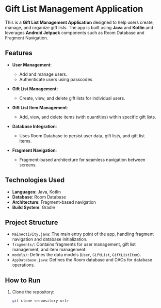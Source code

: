 # Gift List Management Application

This is a **Gift List Management Application** designed to help users create, manage, and organize gift lists. The app is built using **Java** and **Kotlin** and leverages **Android Jetpack** components such as Room Database and Fragment Navigation.

## Features

- **User Management**: 
  - Add and manage users.
  - Authenticate users using passcodes.

- **Gift List Management**:
  - Create, view, and delete gift lists for individual users.

- **Gift List Item Management**:
  - Add, view, and delete items (with quantities) within specific gift lists.

- **Database Integration**:
  - Uses Room Database to persist user data, gift lists, and gift list items.

- **Fragment Navigation**:
  - Fragment-based architecture for seamless navigation between screens.

## Technologies Used

- **Languages**: Java, Kotlin
- **Database**: Room Database
- **Architecture**: Fragment-based navigation
- **Build System**: Gradle

## Project Structure

- `MainActivity.java`: The main entry point of the app, handling fragment navigation and database initialization.
- `fragments/`: Contains fragments for user management, gift list management, and item management.
- `models/`: Defines the data models (`User`, `GiftList`, `GiftListItem`).
- `AppDatabase.java`: Defines the Room database and DAOs for database operations.

## How to Run

1. Clone the repository:
   ```bash
   git clone <repository-url>
